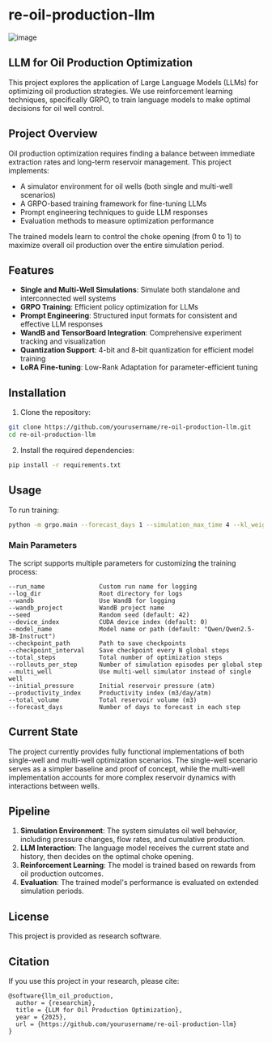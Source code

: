 # re-oil-production-llm

![image](https://github.com/user-attachments/assets/6883733b-126d-4529-9cd6-850a5e500a20)

## LLM for Oil Production Optimization

This project explores the application of Large Language Models (LLMs) for optimizing oil production strategies. We use reinforcement learning techniques, specifically GRPO, to train language models to make optimal decisions for oil well control.

## Project Overview

Oil production optimization requires finding a balance between immediate extraction rates and long-term reservoir management. This project implements:

- A simulator environment for oil wells (both single and multi-well scenarios)
- A GRPO-based training framework for fine-tuning LLMs
- Prompt engineering techniques to guide LLM responses
- Evaluation methods to measure optimization performance

The trained models learn to control the choke opening (from 0 to 1) to maximize overall oil production over the entire simulation period.

## Features

- **Single and Multi-Well Simulations**: Simulate both standalone and interconnected well systems
- **GRPO Training**: Efficient policy optimization for LLMs
- **Prompt Engineering**: Structured input formats for consistent and effective LLM responses
- **WandB and TensorBoard Integration**: Comprehensive experiment tracking and visualization
- **Quantization Support**: 4-bit and 8-bit quantization for efficient model training
- **LoRA Fine-tuning**: Low-Rank Adaptation for parameter-efficient tuning

## Installation

1. Clone the repository:
```bash
git clone https://github.com/yourusername/re-oil-production-llm.git
cd re-oil-production-llm
```

2. Install the required dependencies:
```bash
pip install -r requirements.txt
```

## Usage

To run training:

```bash
python -m grpo.main --forecast_days 1 --simulation_max_time 4 --kl_weight 0.05 --lr 1e-5 --clip_eps 0.3 --gamma 0.99 --total_steps 1000 --rollouts_per_step 8 --train_batch_size 8 --temperature 0.7 --wandb
```

### Main Parameters

The script supports multiple parameters for customizing the training process:

```
--run_name               Custom run name for logging
--log_dir                Root directory for logs
--wandb                  Use WandB for logging
--wandb_project          WandB project name
--seed                   Random seed (default: 42)
--device_index           CUDA device index (default: 0)
--model_name             Model name or path (default: "Qwen/Qwen2.5-3B-Instruct")
--checkpoint_path        Path to save checkpoints
--checkpoint_interval    Save checkpoint every N global steps
--total_steps            Total number of optimization steps
--rollouts_per_step      Number of simulation episodes per global step
--multi_well             Use multi-well simulator instead of single well
--initial_pressure       Initial reservoir pressure (atm)
--productivity_index     Productivity index (m3/day/atm)
--total_volume           Total reservoir volume (m3)
--forecast_days          Number of days to forecast in each step
```

## Current State

The project currently provides fully functional implementations of both single-well and multi-well optimization scenarios. The single-well scenario serves as a simpler baseline and proof of concept, while the multi-well implementation accounts for more complex reservoir dynamics with interactions between wells.

## Pipeline

1. **Simulation Environment**: The system simulates oil well behavior, including pressure changes, flow rates, and cumulative production.
2. **LLM Interaction**: The language model receives the current state and history, then decides on the optimal choke opening.
3. **Reinforcement Learning**: The model is trained based on rewards from oil production outcomes.
4. **Evaluation**: The trained model's performance is evaluated on extended simulation periods.

## License

This project is provided as research software.

## Citation

If you use this project in your research, please cite:

```
@software{llm_oil_production,
  author = {researchim},
  title = {LLM for Oil Production Optimization},
  year = {2025},
  url = {https://github.com/yourusername/re-oil-production-llm}
}
```